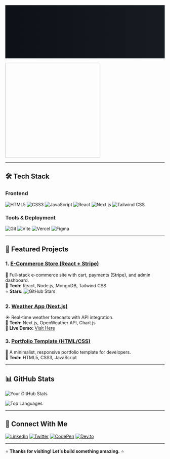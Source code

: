 <svg width="1500" height="500" xmlns="http://www.w3.org/2000/svg" xmlns:xlink="http://www.w3.org/1999/xlink">
  <!-- Gradient background -->
  <rect width="100%" height="100%" fill="url(#gradient)"/>
  <defs>
    <linearGradient id="gradient" x1="0%" y1="0%" x2="100%" y2="0%">
      <stop offset="0%" stop-color="#0D1117"/>
      <stop offset="100%" stop-color="#161B22"/>
    </linearGradient>
  </defs>
  
  <!-- Your name/text -->
  <text x="100" y="250" font-family="Arial" font-size="50" fill="#FF00E4" font-weight="bold">
    HI, I'M [YOUR NAME]
  </text>
  
  <!-- Your image - CORRECTED URL FORMAT -->
  <image xlink:href="https://i.ibb.co/wF0j0z0L/Whats-App-Image-2025-06-25-at-11-47-06-c24bd1b9.jpg" 
         x="1100" 
         y="100" 
         height="300" 
         width="300" 
         clip-path="circle(150 at 1250 250)"/>
</svg>
  
---

## 🛠️ **Tech Stack**  

### **Frontend**  
![HTML5](https://img.shields.io/badge/HTML5-E34F26?style=flat&logo=html5&logoColor=white)
![CSS3](https://img.shields.io/badge/CSS3-1572B6?style=flat&logo=css3&logoColor=white)
![JavaScript](https://img.shields.io/badge/JavaScript-F7DF1E?style=flat&logo=javascript&logoColor=black)
![React](https://img.shields.io/badge/React-61DAFB?style=flat&logo=react&logoColor=black)
![Next.js](https://img.shields.io/badge/Next.js-000000?style=flat&logo=next.js&logoColor=white)
![Tailwind CSS](https://img.shields.io/badge/Tailwind_CSS-38B2AC?style=flat&logo=tailwind-css&logoColor=white)

### **Tools & Deployment**  
![Git](https://img.shields.io/badge/Git-F05032?style=flat&logo=git&logoColor=white)
![Vite](https://img.shields.io/badge/Vite-646CFF?style=flat&logo=vite&logoColor=white)
![Vercel](https://img.shields.io/badge/Vercel-000000?style=flat&logo=vercel&logoColor=white)
![Figma](https://img.shields.io/badge/Figma-F24E1E?style=flat&logo=figma&logoColor=white)

---

## 🚀 **Featured Projects**  

### 1. [E-Commerce Store (React + Stripe)](https://github.com/yourusername/ecommerce)  
🛒 Full-stack e-commerce site with cart, payments (Stripe), and admin dashboard.  
🔹 **Tech:** React, Node.js, MongoDB, Tailwind CSS  
⭐ **Stars:** ![GitHub Stars](https://img.shields.io/github/stars/yourusername/ecommerce?style=social)  

### 2. [Weather App (Next.js)](https://github.com/yourusername/weather-app)  
☀️ Real-time weather forecasts with API integration.  
🔹 **Tech:** Next.js, OpenWeather API, Chart.js  
🚀 **Live Demo:** [Visit Here](https://yourapp.vercel.app)  

### 3. [Portfolio Template (HTML/CSS)](https://github.com/yourusername/portfolio-template)  
🎨 A minimalist, responsive portfolio template for developers.  
🔹 **Tech:** HTML5, CSS3, JavaScript  

---

## 📊 **GitHub Stats**  

![Your GitHub Stats](https://github-readme-stats.vercel.app/api?username=yourusername&show_icons=true&theme=radical&hide_border=true)  

![Top Languages](https://github-readme-stats.vercel.app/api/top-langs/?username=yourusername&layout=compact&theme=dark&hide_border=true)  

---

## 🔗 **Connect With Me**  

[![LinkedIn](https://img.shields.io/badge/LinkedIn-0077B5?style=flat&logo=linkedin&logoColor=white)](https://linkedin.com/in/yourprofile)
[![Twitter](https://img.shields.io/badge/Twitter-1DA1F2?style=flat&logo=twitter&logoColor=white)](https://twitter.com/yourhandle)
[![CodePen](https://img.shields.io/badge/CodePen-000000?style=flat&logo=codepen&logoColor=white)](https://codepen.io/yourprofile)
[![Dev.to](https://img.shields.io/badge/Dev.to-0A0A0A?style=flat&logo=dev.to&logoColor=white)](https://dev.to/yourusername)  

---

⭐ **Thanks for visiting! Let’s build something amazing.** ⭐  
